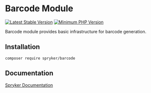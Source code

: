 # Barcode Module
[![Latest Stable Version](https://poser.pugx.org/spryker/barcode/v/stable.svg)](https://packagist.org/packages/spryker/barcode)
[![Minimum PHP Version](https://img.shields.io/badge/php-%3E%3D%208.0-8892BF.svg)](https://php.net/)

Barcode module provides basic infrastructure for barcode generation.

## Installation

```
composer require spryker/barcode
```

## Documentation

[Spryker Documentation](https://docs.spryker.com)
